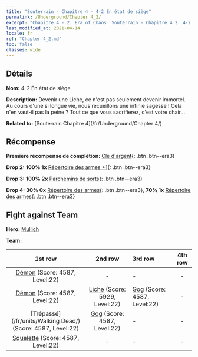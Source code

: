 ```yaml
---
title: "Souterrain - Chapitre 4 - 4-2 En état de siège"
permalink: /Underground/Chapter 4_2/
excerpt: "Chapitre 4 - 2. Era of Chaos  Souterrain - Chapitre 4_2. 4-2 En état de siège"
last_modified_at: 2021-04-14
locale: fr
ref: "Chapter 4_2.md"
toc: false
classes: wide
---
```


## Détails

 **Nom:** 4-2 En état de siège

 **Description:** Devenir une Liche, ce n'est pas seulement devenir immortel. Au cours d'une si longue vie, nous recueillons une infinie sagesse ! Cela n'en vaut-il pas la peine ? Tout ce que vous sacrifierez, c'est votre chair...

 **Related to:** [Souterrain Chapitre 4](/fr/Underground/Chapter 4/)

## Récompense

 **Première récompense de complétion:** [Clé d'argent](/fr/Items/con_693/){: .btn .btn--era3}

 **Drop 2:** **100% 1x** [Répertoire des armes +1](/fr/Items/mat_25/){: .btn .btn--era3}

 **Drop 3:** **100% 2x** [Parchemins de sorts](/fr/Items/con_694/){: .btn .btn--era3}

 **Drop 4:** **30% 0x** [Répertoire des armes](/fr/Items/mat_18/){: .btn .btn--era3}, **70% 1x** [Répertoire des armes](/fr/Items/mat_18/){: .btn .btn--era3}


## Fight against Team
 **Hero:** [Mullich](/fr/heroes/Mullich/)

 **Team:**


  | 1st row | 2nd row | 3rd row | 4th row |
  |:----:|:----:|:----|:----:|
  | [Démon](/fr/units/Demon/) (Score: 4587, Level:22)  | - | - | - |
  | [Démon](/fr/units/Demon/) (Score: 4587, Level:22)  | [Liche](/fr/units/Lich/) (Score: 5929, Level:22)  | [Gog](/fr/units/Gog/) (Score: 4587, Level:22)  | - |
  | [Trépassé](/fr/units/Walking Dead/) (Score: 4587, Level:22)  | [Gog](/fr/units/Gog/) (Score: 4587, Level:22)  | - | - |
  | [Squelette](/fr/units/Skeleton/) (Score: 4587, Level:22)  | - | - | - |


